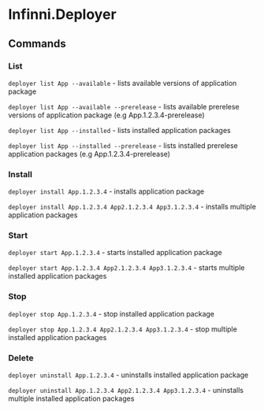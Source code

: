 # Infinni.Deployer

## Commands

### List

`deployer list App --available` - lists available versions of application package

`deployer list App --available --prerelease` - lists available prerelese versions of application package (e.g App.1.2.3.4-prerelease)

`deployer list App --installed` - lists installed application packages

`deployer list App --installed --prerelease` - lists installed prerelese application packages (e.g App.1.2.3.4-prerelease)

### Install

`deployer install App.1.2.3.4` - installs application package

`deployer install App.1.2.3.4 App2.1.2.3.4 App3.1.2.3.4` - installs multiple application packages

### Start

`deployer start App.1.2.3.4` - starts installed application package

`deployer start App.1.2.3.4 App2.1.2.3.4 App3.1.2.3.4` - starts multiple installed application packages

### Stop

`deployer stop App.1.2.3.4` - stop installed application package

`deployer stop App.1.2.3.4 App2.1.2.3.4 App3.1.2.3.4` - stop multiple installed application packages


### Delete

`deployer uninstall App.1.2.3.4` - uninstalls installed application package

`deployer uninstall App.1.2.3.4 App2.1.2.3.4 App3.1.2.3.4` - uninstalls multiple installed application packages